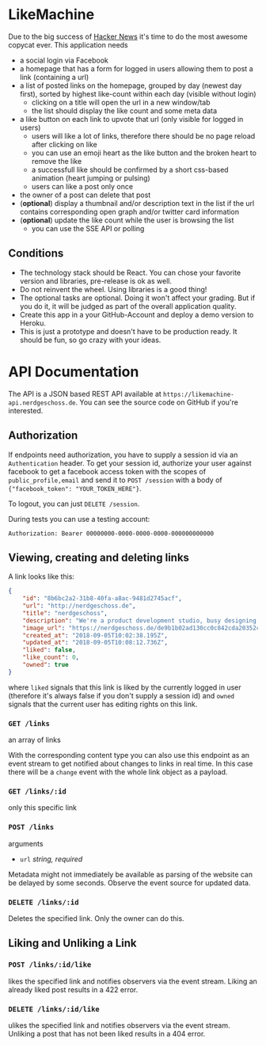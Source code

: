 # LikeMachine

Due to the big success of [Hacker News](https://news.ycombinator.com) it's time to do the most awesome copycat ever. This application needs 

- a social login via Facebook
- a homepage that has a form for logged in users allowing them to post a link (containing a url)
- a list of posted links on the homepage, grouped by day (newest day first), sorted by highest like-count within each day (visible without login)
    - clicking on a title will open the url in a new window/tab
    - the list should display the like count and some meta data
- a like button on each link to upvote that url (only visible for logged in users)
    - users will like a lot of links, therefore there should be no page reload after clicking on like
    - you can use an emoji heart as the like button and the broken heart to remove the like
    - a successfull like should be confirmed by a short css-based animation (heart jumping or pulsing)
    - users can like a post only once 
- the owner of a post can delete that post
- (__optional__) display a thumbnail and/or description text in the list if the url contains corresponding open graph and/or twitter card information
- (__optional__) update the like count while the user is browsing the list
    - you can use the SSE API or polling

## Conditions

- The technology stack should be React. You can chose your favorite version and libraries, pre-release is ok as well.
- Do not reinvent the wheel. Using libraries is a good thing!
- The optional tasks are optional. Doing it won't affect your grading. But if you do it, it will be judged as part of the overall application quality.
- Create this app in a your GitHub-Account and deploy a demo version to Heroku.
- This is just a prototype and doesn't have to be production ready. It should be fun, so go crazy with your ideas.

# API Documentation

The API is a JSON based REST API available at `https://likemachine-api.nerdgeschoss.de`. You can see
the source code on GitHub if you're interested.

## Authorization

If endpoints need authorization, you have to supply a session id via an `Authentication` header. To
get your session id, authorize your user against facebook to get a facebook access token with the scopes
of `public_profile,email` and send it to `POST /session` with a body of `{"facebook_token": "YOUR_TOKEN_HERE"}`.

To logout, you can just `DELETE /session`.

During tests you can use a testing account:

```
Authorization: Bearer 00000000-0000-0000-0000-000000000000
```

## Viewing, creating and deleting links

A link looks like this:

```json
{
    "id": "8b6bc2a2-31b8-40fa-a8ac-9481d2745acf",
    "url": "http://nerdgeschoss.de",
    "title": "nerdgeschoss",
    "description": "We're a product development studio, busy designing and building tomorrow's apps.",
    "image_url": "https://nerdgeschoss.de/de9b1b02ad130cc0c842cda20352c713.svg",
    "created_at": "2018-09-05T10:02:38.195Z",
    "updated_at": "2018-09-05T10:08:12.736Z",
    "liked": false,
    "like_count": 0,
    "owned": true
}
```

where `liked` signals that this link is liked by the currently logged in user (therefore it's always false if you don't supply a session id) and `owned` signals that the current user has editing rights on this link.

### `GET /links`
an array of links

With the corresponding content type you can also use this endpoint as an event stream to get notified about changes to links in real time. In this case there will be a `change` event with the whole link object as a payload.

### `GET /links/:id`
only this specific link

### `POST /links`
arguments
- `url` _string, required_

Metadata might not immediately be available as parsing of the website can be delayed by some seconds. Observe the event source for updated data.

### `DELETE /links/:id`
Deletes the specified link. Only the owner can do this.

## Liking and Unliking a Link
### `POST /links/:id/like`
likes the specified link and notifies observers via the event stream. Liking an already liked post results in a 422 error.

### `DELETE /links/:id/like`
ulikes the specified link and notifies observers via the event stream. Unliking a post that has not been liked results in a 404 error.

